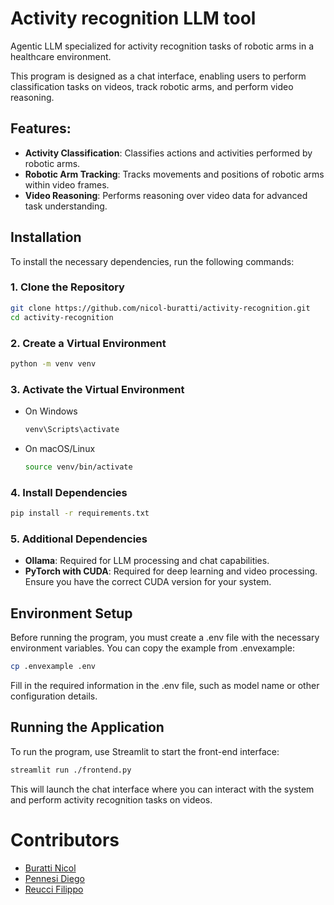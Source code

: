 # Activity recognition LLM tool
Agentic LLM specialized for activity recognition tasks of robotic arms in a healthcare environment.

This program is designed as a chat interface, enabling users to perform classification tasks on videos, track robotic arms, and perform video reasoning.

## Features:
- **Activity Classification**: Classifies actions and activities performed by robotic arms.
- **Robotic Arm Tracking**: Tracks movements and positions of robotic arms within video frames.
- **Video Reasoning**: Performs reasoning over video data for advanced task understanding.

## Installation
To install the necessary dependencies, run the following commands:

### 1. Clone the Repository  
```bash
git clone https://github.com/nicol-buratti/activity-recognition.git
cd activity-recognition
```

### 2. Create a Virtual Environment
```bash
python -m venv venv
```
### 3. Activate the Virtual Environment
  - On Windows
    ```bash
    venv\Scripts\activate
    ```
  - On macOS/Linux
    ```bash
    source venv/bin/activate
    ```
### 4. Install Dependencies
```bash
pip install -r requirements.txt
```

### 5. Additional Dependencies
- **Ollama**: Required for LLM processing and chat capabilities.
- **PyTorch with CUDA**: Required for deep learning and video processing. Ensure you have the correct CUDA version for your system.

## Environment Setup
Before running the program, you must create a .env file with the necessary environment variables. You can copy the example from .envexample:

```bash
cp .envexample .env
```
Fill in the required information in the .env file, such as model name or other configuration details.

## Running the Application
To run the program, use Streamlit to start the front-end interface:

```bash
streamlit run ./frontend.py
```
This will launch the chat interface where you can interact with the system and perform activity recognition tasks on videos.

# Contributors
- [Buratti Nicol](https://github.com/nicol-buratti)
- [Pennesi Diego](https://github.com/Diezz01)
- [Reucci Filippo](https://github.com/reus702)
